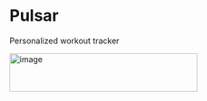 # Pulsar
Personalized workout tracker

<img width="331" height="68" alt="image" src="https://github.com/user-attachments/assets/859f82e6-1e48-46d1-bdde-58a47e59cf8a" />

